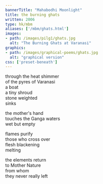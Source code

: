 ```yaml
---
bannerTitle: "Mahabodhi Moonlight" 
title: the burning ghats
written: 2006
type: hk/mbm
aliases: ['/mbm/ghats.html']
images:
- path: /images/pilg1/ghats.jpg 
  alt: "The Burning Ghats at Varanasi"
graphics:
- path: /images/graphical-poems/ghats.jpg
  alt: "graphical version"
css: ['preset-beneath']
---
```


through the heat shimmer  
of the pyres of Varanasi  
a boat  
a tiny shroud  
stone weighted  
sinks
 
the mother's hand  
touches the Ganga waters  
wet but empty  
 
flames purify  
those who cross over  
flesh blackening  
melting
 
the elements return  
to Mother Nature  
from whom  
they never really left

